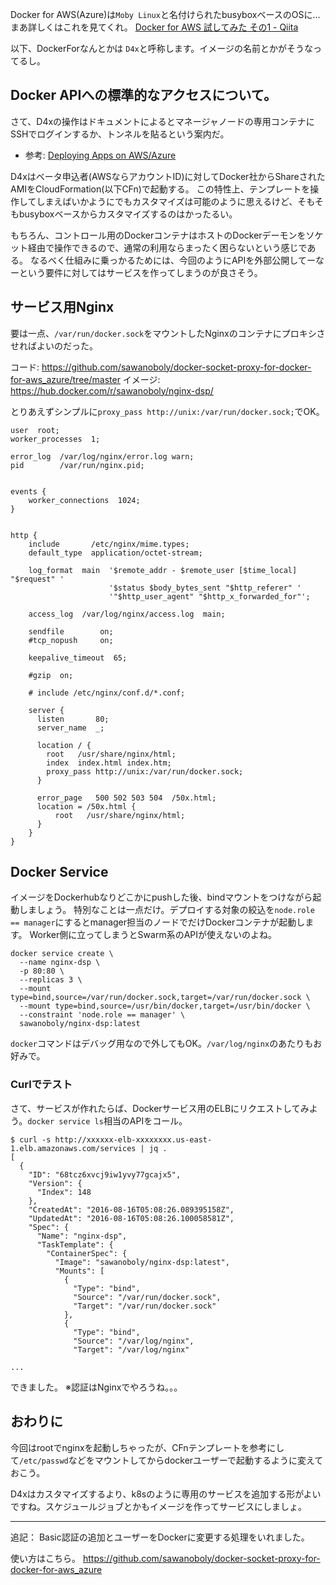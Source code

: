 
Docker for AWS(Azure)は`Moby Linux`と名付けられたbusyboxベースのOSに...
まあ詳しくはこれを見てくれ。 [Docker for AWS 試してみた その1 - Qiita](http://qiita.com/pottava/items/06aa817e581debd150bd)

以下、DockerForなんとかは `D4x`と呼称します。イメージの名前とかがそうなってるし。

## Docker APIへの標準的なアクセスについて。

さて、D4xの操作はドキュメントによるとマネージャノードの専用コンテナにSSHでログインするか、トンネルを貼るという案内だ。

- 参考: [Deploying Apps on AWS/Azure](https://beta.docker.com/docs/deploy/)

D4xはベータ申込者(AWSならアカウントID)に対してDocker社からShareされたAMIをCloudFormation(以下CFn)で起動する。
この特性上、テンプレートを操作してしまえばいかようにでもカスタマイズは可能のように思えるけど、そもそもbusyboxベースからカスタマイズするのはかったるい。

もちろん、コントロール用のDockerコンテナはホストのDockerデーモンをソケット経由で操作できるので、通常の利用ならまったく困らないという感じである。
なるべく仕組みに乗っかるためには、今回のようにAPIを外部公開してーなーという要件に対してはサービスを作ってしまうのが良さそう。


## サービス用Nginx

要は一点、`/var/run/docker.sock`をマウントしたNginxのコンテナにプロキシさせればよいのだった。

コード: https://github.com/sawanoboly/docker-socket-proxy-for-docker-for-aws_azure/tree/master
イメージ: https://hub.docker.com/r/sawanoboly/nginx-dsp/

とりあえずシンプルに`proxy_pass http://unix:/var/run/docker.sock;`でOK。

```
user  root;
worker_processes  1;

error_log  /var/log/nginx/error.log warn;
pid        /var/run/nginx.pid;


events {
    worker_connections  1024;
}


http {
    include       /etc/nginx/mime.types;
    default_type  application/octet-stream;

    log_format  main  '$remote_addr - $remote_user [$time_local] "$request" '
                      '$status $body_bytes_sent "$http_referer" '
                      '"$http_user_agent" "$http_x_forwarded_for"';

    access_log  /var/log/nginx/access.log  main;

    sendfile        on;
    #tcp_nopush     on;

    keepalive_timeout  65;

    #gzip  on;

    # include /etc/nginx/conf.d/*.conf;

    server {
      listen       80;
      server_name  _;

      location / {
        root   /usr/share/nginx/html;
        index  index.html index.htm;
        proxy_pass http://unix:/var/run/docker.sock;
      }

      error_page   500 502 503 504  /50x.html;
      location = /50x.html {
          root   /usr/share/nginx/html;
      }
    }
}
```

## Docker Service

イメージをDockerhubなりどこかにpushした後、bindマウントをつけながら起動しましょう。
特別なことは一点だけ。デプロイする対象の絞込を`node.role == manager`にするとmanager担当のノードでだけDockerコンテナが起動します。
Worker側に立ってしまうとSwarm系のAPIが使えないのよね。

```
docker service create \
  --name nginx-dsp \
  -p 80:80 \
  --replicas 3 \
  --mount type=bind,source=/var/run/docker.sock,target=/var/run/docker.sock \
  --mount type=bind,source=/usr/bin/docker,target=/usr/bin/docker \
  --constraint 'node.role == manager' \
  sawanoboly/nginx-dsp:latest
```

`docker`コマンドはデバッグ用なので外してもOK。`/var/log/nginx`のあたりもお好みで。

### Curlでテスト

さて、サービスが作れたらば、Dockerサービス用のELBにリクエストしてみよう。`docker service ls`相当のAPIをコール。

```
$ curl -s http://xxxxxx-elb-xxxxxxxx.us-east-1.elb.amazonaws.com/services | jq .
[
  {
    "ID": "68tcz6xvcj9iw1yvy77gcajx5",
    "Version": {
      "Index": 148
    },
    "CreatedAt": "2016-08-16T05:08:26.089395158Z",
    "UpdatedAt": "2016-08-16T05:08:26.100058581Z",
    "Spec": {
      "Name": "nginx-dsp",
      "TaskTemplate": {
        "ContainerSpec": {
          "Image": "sawanoboly/nginx-dsp:latest",
          "Mounts": [
            {
              "Type": "bind",
              "Source": "/var/run/docker.sock",
              "Target": "/var/run/docker.sock"
            },
            {
              "Type": "bind",
              "Source": "/var/log/nginx",
              "Target": "/var/log/nginx"

...
```

できました。 ※認証はNginxでやろうね。。。

## おわりに

今回はrootでnginxを起動しちゃったが、CFnテンプレートを参考にして`/etc/passwd`などをマウントしてからdockerユーザーで起動するように変えておこう。

D4xはカスタマイズするより、k8sのように専用のサービスを追加する形がよいですね。スケジュールジョブとかもイメージを作ってサービスにしましょ。

----

追記： Basic認証の追加とユーザーをDockerに変更する処理をいれました。

使い方はこちら。 https://github.com/sawanoboly/docker-socket-proxy-for-docker-for-aws_azure
